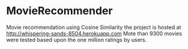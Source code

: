 MovieRecommender
================

Movie recommendation using Cosine Similarity
the project is hosted at http://whispering-sands-8504.herokuapp.com 
Mote than 9300 movies were tested based upon the one million ratings by users.

